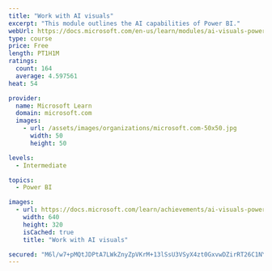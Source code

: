 ```yaml
---
title: "Work with AI visuals"
excerpt: "This module outlines the AI capabilities of Power BI."
webUrl: https://docs.microsoft.com/en-us/learn/modules/ai-visuals-power-bi/
type: course
price: Free
length: PT1H1M
ratings:
  count: 164
  average: 4.597561
heat: 54

provider:
  name: Microsoft Learn
  domain: microsoft.com
  images:
    - url: /assets/images/organizations/microsoft.com-50x50.jpg
      width: 50
      height: 50

levels:
  - Intermediate

topics:
  - Power BI

images:
  - url: https://docs.microsoft.com/learn/achievements/ai-visuals-power-bi-social.png
    width: 640
    height: 320
    isCached: true
    title: "Work with AI visuals"

secured: "M6l/w7+pMQtJDPtA7LWkZnyZpVKrM+13lSsU3VSyX4zt0GxvwDZirRT26C1NYOiEizUH33c/r+hAcEuwQ/+4UO9cGj+Dk+m7fC8YpkO63nf/wCa4yw1myU91J4A0L7ckpZ00vsu6vKClxsQO7xvJk2hzZu1sArKQ6bx6woPFk5yVE+8UWiJSBXjIgEXg1pBK7UqRVV6WrK8xmTm4NqbZ3Qzul8zPa/5D43SQvSgtFrpz24lZb8fznBd+8opkooMYD6f51+g6ZRql55AFNMB9CD+a7QSf9a6x+CqOmSJtKYM6b++JpPkeumpTAdBPatiKZzGf7QL2uKFZd6yd+469OFt+0hblfXBsRAIyZMxFLUj7+/8PNIM+X72VC4NlDd/oBNUnJ+w44b5hl1nE9yi77g==;e6A/j0j9KyreYz+ziNB3QA=="
---
```


